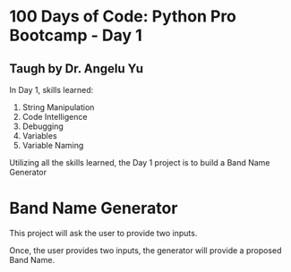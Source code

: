# 100 Days of Code: Python Pro Bootcamp - Day 1
## Taugh by Dr. Angelu Yu

In Day 1, skills learned:
1. String Manipulation
2. Code Intelligence
3. Debugging
4. Variables
5. Variable Naming

Utilizing all the skills learned, the Day 1 project is to build a Band Name Generator

# Band Name Generator

This project will ask the user to provide two inputs.

Once, the user provides two inputs, the generator will provide a proposed Band Name.
